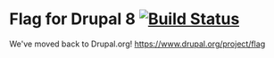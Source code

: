 Flag for Drupal 8 [![Build Status](https://travis-ci.org/socketwench/flag-drupal8.svg?branch=master)](https://travis-ci.org/socketwench/flag-drupal8)
=================

We've moved back to Drupal.org! https://www.drupal.org/project/flag
